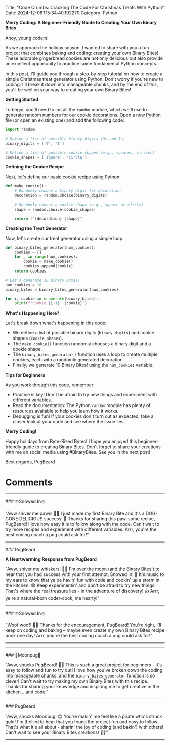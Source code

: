 Title: "Code Crumbs: Cracking The Code For Christmas Treats With Python"
Date: 2024-12-08T15:34:40.192270
Category: Python


**Merry Coding: A Beginner-Friendly Guide to Creating Your Own Binary Bites**

Ahoy, young coders!

As we approach the holiday season, I wanted to share with you a fun project that combines baking and coding: creating your own Binary Bites! These adorable gingerbread cookies are not only delicious but also provide an excellent opportunity to practice some fundamental Python concepts.

In this post, I'll guide you through a step-by-step tutorial on how to create a simple Christmas treat generator using Python. Don't worry if you're new to coding; I'll break it down into manageable chunks, and by the end of this, you'll be well on your way to creating your own Binary Bites!

**Getting Started**

To begin, you'll need to install the `random` module, which we'll use to generate random numbers for our cookie decorations. Open a new Python file (or open an existing one) and add the following code:
```python
import random

# Define a list of possible binary digits (0s and 1s)
binary_digits = ['0', '1']

# Define a list of possible cookie shapes (e.g., squares, circles)
cookie_shapes = ['square', 'circle']
```
**Defining the Cookie Recipe**

Next, let's define our basic cookie recipe using Python:
```python
def make_cookie():
    # Randomly choose a binary digit for decoration
    decoration = random.choice(binary_digits)

    # Randomly choose a cookie shape (e.g., square or circle)
    shape = random.choice(cookie_shapes)

    return f"{decoration} {shape}"
```
**Creating the Treat Generator**

Now, let's create our treat generator using a simple loop:
```python
def binary_bites_generator(num_cookies):
    cookies = []
    for _ in range(num_cookies):
        cookie = make_cookie()
        cookies.append(cookie)
    return cookies

# Let's generate 10 Binary Bites!
num_cookies = 10
binary_bites = binary_bites_generator(num_cookies)

for i, cookie in enumerate(binary_bites):
    print(f"Cookie {i+1}: {cookie}")
```
**What's Happening Here?**

Let's break down what's happening in this code:

* We define a list of possible binary digits (`binary_digits`) and cookie shapes (`cookie_shapes`).
* The `make_cookie()` function randomly chooses a binary digit and a cookie shape.
* The `binary_bites_generator()` function uses a loop to create multiple cookies, each with a randomly generated decoration.
* Finally, we generate 10 Binary Bites! using the `num_cookies` variable.

**Tips for Beginners**

As you work through this code, remember:

* Practice is key! Don't be afraid to try new things and experiment with different variables.
* Read the documentation: The Python `random` module has plenty of resources available to help you learn how it works.
* Debugging is fun! If your cookies don't turn out as expected, take a closer look at your code and see where the issue lies.

**Merry Coding!**

Happy holidays from Byte-Sized Bytes! I hope you enjoyed this beginner-friendly guide to creating Binary Bites. Don't forget to share your creations with me on social media using #BinaryBites. See you in the next post!

Best regards,
PugBeard

# Comments



<hr>### ☃️Snowed In☃️

"Aww shiver me paws! 🐾🍪 I just made my first Binary Bite and it's a DOG-GONE DELICIOUS success! 🎉 Thanks for sharing this paw-some recipe, PugBeard! I love how easy it is to follow along with the code. Can't wait to try more recipes and experiment with different variables. Arrr, you're the best coding coach a pug could ask for!"


<hr>### PugBeard

**A Heartwarming Response from PugBeard**

"Aww, shiver me whiskers! 🐾💕 I'm over the moon (and the Binary Bites!) to hear that you had success with your first attempt, Snowed In! 🎉 It's music to my ears to know that ye be havin' fun with code and cookin' up a storm in the kitchen! 😄 Keep experimentin' and don't be afraid to try new things. That's where the real treasure lies - in the adventure of discovery! 👍 Arrr, ye're a natural-born coder-cook, me hearty!"


<hr>### ☃️Snowed In☃️

"Woof woof! 🐾💖 Thanks for the encouragement, PugBeard! You're right, I'll keep on coding and baking – maybe even create my own Binary Bites recipe book one day! Arrr, you're the best coding coach a pug could ask for!"
<hr>

<hr>### 🥮Moonpug🥮

"Aww, shucks PugBeard! 🎄🍰 This is such a great project for beginners - it's easy to follow and fun to try out! I love how you've broken down the coding into manageable chunks, and the `binary_bites_generator` function is so clever! Can't wait to try making my own Binary Bites with this recipe. Thanks for sharing your knowledge and inspiring me to get creative in the kitchen... and code!"


<hr>### PugBeard

"Aww, shucks Moonpug! 😊 You're makin' me feel like a pirate who's struck gold! I'm thrilled to hear that you found the project fun and easy to follow. That's what it's all about - sharin' the joy of coding (and bakin') with others! Can't wait to see your Binary Bites creations! 🍰🎄"
<hr>